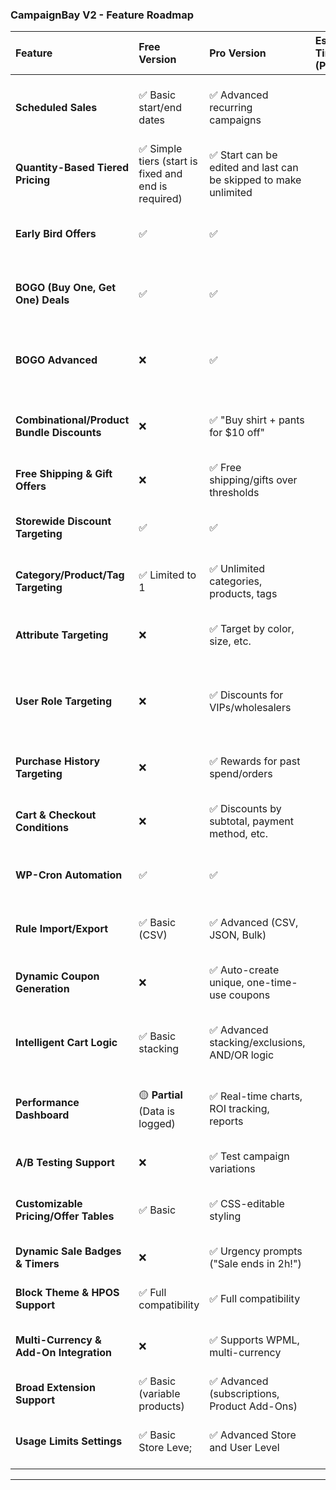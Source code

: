 ### **CampaignBay V2 - Feature Roadmap**

| Feature                                    | Free Version                                         | Pro Version                                                      | **Estimated Time (Pro)** | Why It Matters (Pro Benefit)                                |
| :----------------------------------------- | :--------------------------------------------------- | :--------------------------------------------------------------- | :----------------------- | :---------------------------------------------------------- |
| **Scheduled Sales**                        | ✅ Basic start/end dates                             | ✅ Advanced recurring campaigns                                  |                          | Automates repeat promotions, boosting sales by 15–25%.      |
| **Quantity-Based Tiered Pricing**          | ✅ Simple tiers (start is fixed and end is required) | ✅ Start can be edited and last can be skipped to make unlimited |                          | Increases cart value by 20–30%, clears overstock by 10–15%. |
| **Early Bird Offers**                      | ✅                                                   | ✅                                                               |                          | Drives 25–40% conversion spikes via urgency.                |
| **BOGO (Buy One, Get One) Deals**          | ✅                                                   | ✅                                                               |                          | Upsells products, boosting order value by 30–40%.           |
| **BOGO Advanced**                          | ❌                                                   | ✅                                                               |                          | Upsells products, boosting order value by 30–40%.           |
| **Combinational/Product Bundle Discounts** | ❌                                                   | ✅ "Buy shirt + pants for $10 off"                               |                          | Enhances cross-selling, increasing orders by 10–20%.        |
| **Free Shipping & Gift Offers**            | ❌                                                   | ✅ Free shipping/gifts over thresholds                           |                          | Lifts cart value by 10–20% with incentives.                 |
| **Storewide Discount Targeting**           | ✅                                                   | ✅                                                               |                          | Maintains profitability, used by 80% of stores.             |
| **Category/Product/Tag Targeting**         | ✅ Limited to 1                                      | ✅ Unlimited categories, products, tags                          |                          | Granular control for 90% of eCommerce needs.                |
| **Attribute Targeting**                    | ❌                                                   | ✅ Target by color, size, etc.                                   |                          | Granular control for 90% of eCommerce needs.                |
| **User Role Targeting**                    | ❌                                                   | ✅ Discounts for VIPs/wholesalers                                |                          | Drives B2B/loyalty sales, increasing revenue by 20%.        |
| **Purchase History Targeting**             | ❌                                                   | ✅ Rewards for past spend/orders                                 |                          | Boosts retention by 15–25%, a 2025 trend.                   |
| **Cart & Checkout Conditions**             | ❌                                                   | ✅ Discounts by subtotal, payment method, etc.                   |                          | Lifts conversions by 5–10% with targeted rules.             |
| **WP-Cron Automation**                     | ✅                                                   | ✅                                                               |                          | Saves 10–15% setup time, ensures reliability.               |
| **Rule Import/Export**                     | ✅ Basic (CSV)                                       | ✅ Advanced (CSV, JSON, Bulk)                                    |                          | Streamlines setup for 1000+ product stores.                 |
| **Dynamic Coupon Generation**              | ❌                                                   | ✅ Auto-create unique, one-time-use coupons                      |                          | Reduces abuse by 5–10%, enhances personalization.           |
| **Intelligent Cart Logic**                 | ✅ Basic stacking                                    | ✅ Advanced stacking/exclusions, AND/OR logic                    |                          | Protects margins by 5–10%, prevents over-discounting.       |
| **Performance Dashboard**                  | 🟡 **Partial** (Data is logged)                      | ✅ Real-time charts, ROI tracking, reports                       |                          | Improves decisions, boosting outcomes by 10–20%.            |
| **A/B Testing Support**                    | ❌                                                   | ✅ Test campaign variations                                      |                          | Optimizes conversions by 5–15%.                             |
| **Customizable Pricing/Offer Tables**      | ✅ Basic                                             | ✅ CSS-editable styling                                          |                          | Boosts engagement by 5–15% with better UX.                  |
| **Dynamic Sale Badges & Timers**           | ❌                                                   | ✅ Urgency prompts ("Sale ends in 2h!")                          |                          | Drives 15–30% conversion spikes.                            |
| **Block Theme & HPOS Support**             | ✅ Full compatibility                                | ✅ Full compatibility                                            |                          | Future-proofs for 20% of 2025 stores.                       |
| **Multi-Currency & Add-On Integration**    | ❌                                                   | ✅ Supports WPML, multi-currency                                 |                          | Targets 20% of global stores with seamless UX.              |
| **Broad Extension Support**                | ✅ Basic (variable products)                         | ✅ Advanced (subscriptions, Product Add-Ons)                     |                          | Ensures flexibility for diverse setups.                     |
| **Usage Limits Settings**                  | ✅ Basic Store Leve;                                 | ✅ Advanced Store and User Level                                 |                          | Controls abuse, maintaining profitability by 5–10%.         |

---

